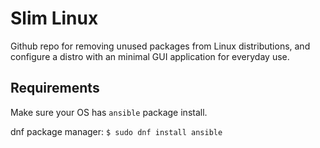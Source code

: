 Slim Linux
==========

Github repo for removing unused packages from Linux distributions, and configure a distro with an minimal GUI application for everyday use.

Requirements
------------

Make sure your OS has `ansible` package install.

dnf package manager:
`$ sudo dnf install ansible`
